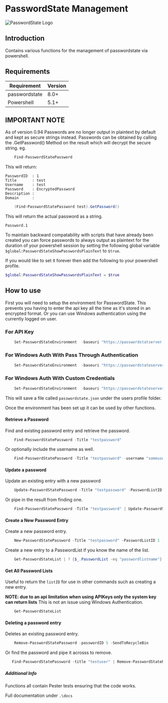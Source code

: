 # PasswordState Management

![PasswordState Logo](https://www.clickstudios.com.au/assets/images/Feature-Block2.png)

## Introduction

Contains various functions for the management of passwordstate via powershell.

## Requirements

| Requirement   | Version |
|---------------|---------|
| passwordstate | 8.0+    |
| Powershell    | 5.1+    |

## IMPORTANT NOTE

As of version 0.94 Passwords are no longer output in plaintext by default and kept as secure strings instead. Passwords can be obtained by calling the .GetPassword() Method on the result which will decrypt the secure string.
eg.

```powershell
    Find-PasswordStatePassword
```

This will return:

    PasswordID  : 1
    Title       : test
    Username    : test
    Password    : EncryptedPassword
    Description :
    Domain      :

```powershell
    (Find-PasswordStatePassword test).GetPassword()
```

This will return the actual password as a string.

    Password.1

To maintain backward compatability with scripts that have already been created you can force passwords to always output as plaintext for the duration of your powershell session by setting the following global variable `$global:PasswordStateShowPasswordsPlainText` to `$true`.

If you would like to set it forever then add the following to your powershell profile.

```powershell
$global:PasswordStateShowPasswordsPlainText = $true
```

## How to use

First you will need to setup the environment for PasswordState. This prevents you having to enter the api key all the time as it's stored in an encrypted format. Or you can use Windows authentication using the currently logged on user.

### For API Key

```powershell
    Set-PasswordStateEnvironment  -baseuri "https://passwordstatserver.co.uk" -apikey "dsiwjdi9e0377dw84w45dsw5sw"
```

### For Windows Auth With Pass Through Authentication

```powershell
    Set-PasswordStateEnvironment  -baseuri "https://passwordstateserver.co.uk" -WindowsAuthOnly
```

### For Windows Auth With Custom Credentials

```powershell
    Set-PasswordStateEnvironment  -baseuri "https://passwordstateserver.co.uk" -customcredentials $(Get-Credential)
```

This will save a file called `passwordstate.json` under the users profile folder.

Once the environment has been set up it can be used by other functions.

#### Retrieve a Password

Find and existing password entry and retrieve the password.

```powershell
    Find-PasswordStatePassword -Title "testpassword"
```

Or optionally include the username as well.

```powershell
    Find-PasswordStatePassword -Title "testpassword" -username "someuser"
```

#### Update a password

Update an existing entry with a new password

```powershell
    Update-PasswordStatePassword -Title "testpassword" -PasswordListID 1 -PasswordID 3 -Password "CorrectHorseStapleBattery"
```

Or pipe in the result from finding one.

```powershell
    Find-PasswordStatePassword -Title "testpassword" | Update-PasswordStatePassword -password "CorrectHorseStapleBattery"
```

#### Create a New Password Entry

Create a new password entry.

```powershell
    New-PasswordStatePassword -Title "testpassword" -PasswordListID 1 -username "newuser" -Password "CorrectHorseStapleBattery" -notes "development website" -url "http://somegoodwebsite.com"
```

Create a new entry to a PasswordList if you know the name of the list.

```powershell
    Get-PasswordStateList | ? {$_.PasswordList -eq "passwordlistname"} | New-PasswordStatePassword -Title "testpassword" -username "newuser" -Password "CorrectHorseStapleBattery" -notes "development website" -url "http://somegoodwebsite.com"
```

#### Get All Password Lists

Useful to return the `listID` for use in other commands such as creating a new entry.

**NOTE: due to an api limitation when using APIKeys only the system key can return lists** This is not an issue using Windows Authentication.

```powershell
    Get-PasswordStateList
```

#### Deleting a password entry

Deletes an existing password entry.

```powershell
    Remove-PasswordStatePassword -passwordID 5 -SendToRecycleBin
```

Or find the password and pipe it acrosss to remove.

```powershell
   Find-PasswordStatePassword -title "testuser" | Remove-PasswordStatePassword -SendToRecycleBin
```

##### Additional Info

Functions all contain Pester tests ensuring that the code works.

Full documentation under `.\docs`